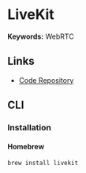 # LiveKit

**Keywords:** WebRTC

<!--
https://github.com/AntonioErdeljac/next13-discord-clone
-->

## Links

- [Code Repository](https://github.com/livekit/livekit)

## CLI

### Installation

#### Homebrew

```sh
brew install livekit
```

<!--
https://docs.livekit.io/home/self-hosting/local
-->
